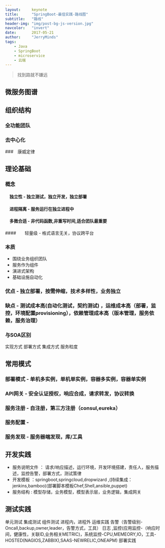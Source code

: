 ```yaml
---
layout:     keynote
title:      "SpringBoot-最佳实践-路线图"
subtitle:   "路线"
header-img: "img/post-bg-js-version.jpg"
navcolor:   "invert"
date:       2017-05-21
author:     "JerryMinds"
tags:
    - Java
    - SpringBoot
    - microservice
    - 云端
---
```



> 找到路就不嫌远

微服务图谱
----------
## 组织结构

### 全功能团队
### 去中心化
###　康威定律

## 理论基础
### 概念
#### 　独立性 - 独立测试，独立开发，独立部署
#### 　进程隔离 - 服务运行在独立进程中
#### 　多微合适 - 非代码函数,非重写时间,适合团队最重要
####　　轻量级 - 格式语言无关，协议跨平台


### 本质 
* 围绕业务组织团队
* 服务作为组件
* 演进式架构
* 基础设施自动化


### 优点 - 独立部署，按需伸缩，技术多样性，业务独立



### 缺点 - 测试成本高(自动化测试，契约测试) ，运维成本高（部署，监控，环境配置provisioning），依赖管理成本高（版本管理，服务依赖，服务治理）


### 与SOA区别

实现方式
部署方式
集成方式
服务粒度


## 常用模式

### 部署模式 - 单机多实例，单机单实例，容器多实例，容器单实例
### API网关  - 安全认证授权，响应合成，请求转发，协议转换
### 服务注册 - 自注册，第三方注册（consul,eureka）
### 服务配置 - 
### 服务发现 - 服务器端发现，库/工具


## 开发实践
* 服务说明文件 ： 请求/响应描述，运行环境，开发环境搭建，责任人，服务描述，监控告警，部署方式，测试策律
* 开发模板 ：springboot,springcloud,dropwizard  ,(持续集成：jenkins,bamboo)(部署脚本模板Chef,Shell,ansible,puppet)
* 服务结构 : 模型存储，业务模型，模型表示层，业务逻辑，集成网关


## 测试实践


单元测试
集成测试
组件测试 进程内，进程外
运维实践 告警（告警级别-Oncall,backup,owner,leader，告警方式，工具） 日志 ,监控(应用监控-（响应时间，健康性，关联ID,业务相关METRIC)，系统监控-CPU,MEMEORY,IO，工具-HOSTED(NAGIOS,ZABBIX),SAAS-NEWRELIC,ONEAPM)
部署实践 





